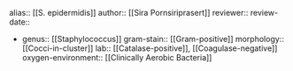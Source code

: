alias:: [[S. epidermidis]]
author:: [[Sira Pornsiriprasert]] 
reviewer::
review-date::

- genus:: [[Staphylococcus]] 
  gram-stain:: [[Gram-positive]] 
  morphology:: [[Cocci-in-cluster]]
  lab:: [[Catalase-positive]], [[Coagulase-negative]] 
  oxygen-environment:: [[Clinically Aerobic Bacteria]]